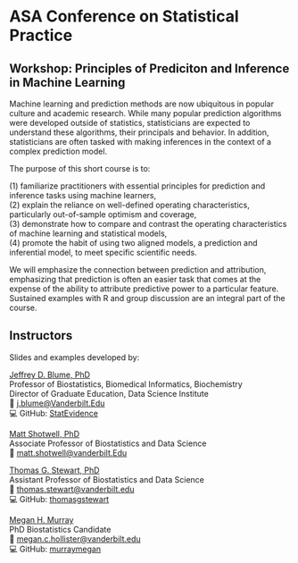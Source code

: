 # ASA Conference on Statistical Practice
## Workshop: Principles of Prediciton and Inference in Machine Learning 

Machine learning and prediction methods are now ubiquitous in popular culture and academic research. While many popular prediction algorithms were developed outside of statistics, statisticians are expected to understand these algorithms, their principals and behavior. In addition, statisticians are often tasked with making inferences in the context of a complex prediction model. 

The purpose of this short course is to:

(1)	familiarize practitioners with essential principles for prediction and inference tasks using machine learners,   
(2)	explain the reliance on well-defined operating characteristics, particularly out-of-sample optimism and coverage,  
(3)	demonstrate how to compare and contrast the operating characteristics of machine learning and statistical models,  
(4)	promote the habit of using two aligned models, a prediction and inferential model, to meet specific scientific needs.   

We will emphasize the connection between prediction and attribution, emphasizing that prediction is often an easier task that comes at the expense of the ability to attribute predictive power to a particular feature. Sustained examples with R and group discussion are an integral part of the course.

## Instructors

Slides and examples developed by:

[Jeffrey D. Blume, PhD](https://www.vumc.org/biostatistics/person/jeffrey-d-blume-phd)  
Professor of Biostatistics, Biomedical Informatics, Biochemistry  
Director of Graduate Education, Data Science Institute  
:e-mail: j.blume@Vanderbilt.Edu    
:computer: GitHub: [StatEvidence](https://github.com/StatEvidence)  

[Matt Shotwell, PhD](https://www.vumc.org/biostatistics/person/matt-shotwell-phd)  
Associate Professor of Biostatistics and Data Science   
:e-mail: matt.shotwell@vanderbilt.Edu  

[Thomas G. Stewart, PhD](http://biostat.app.vumc.org/wiki/Main/ThomasStewart)  
Assistant Professor of Biostatistics and Data Science    
:e-mail: thomas.stewart@vanderbilt.edu  
:computer: GitHub: [thomasgstewart](https://github.com/thomasgstewart)  

[Megan H. Murray](https://www.meganhmurray.com/)  
PhD Biostatistics Candidate   
:e-mail: megan.c.hollister@vanderbilt.edu  
:computer: GitHub: [murraymegan](https://github.com/murraymegan) 

